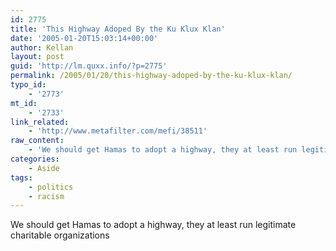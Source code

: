 ```yaml
---
id: 2775
title: 'This Highway Adoped By the Ku Klux Klan'
date: '2005-01-20T15:03:14+00:00'
author: Kellan
layout: post
guid: 'http://lm.quxx.info/?p=2775'
permalink: /2005/01/20/this-highway-adoped-by-the-ku-klux-klan/
typo_id:
    - '2773'
mt_id:
    - '2733'
link_related:
    - 'http://www.metafilter.com/mefi/38511'
raw_content:
    - 'We should get Hamas to adopt a highway, they at least run legitimate charitable organizations'
categories:
    - Aside
tags:
    - politics
    - racism
---
```


We should get Hamas to adopt a highway, they at least run legitimate charitable organizations